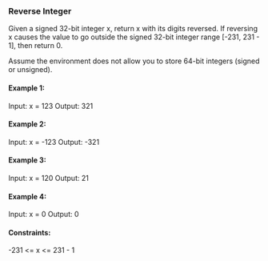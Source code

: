 ### Reverse Integer

Given a signed 32-bit integer x, return x with its digits reversed. If reversing x causes the value to go outside the signed 32-bit integer range [-231, 231 - 1], then return 0.

Assume the environment does not allow you to store 64-bit integers (signed or unsigned).

#### Example 1:
Input: x = 123
Output: 321

#### Example 2:
Input: x = -123
Output: -321

#### Example 3:
Input: x = 120
Output: 21

#### Example 4:
Input: x = 0
Output: 0
 
#### Constraints:
-231 <= x <= 231 - 1
